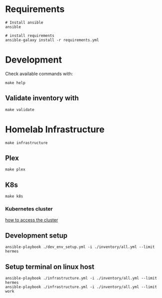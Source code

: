 # Requirements

    # Install ansible
    ansible

    # install requirements
    ansible-galaxy install -r requirements.yml

# Development

Check available commands with:

    make help

## Validate inventory with

    make validate


# Homelab Infrastructure

    make infrastructure

## Plex

    make plex

## K8s

    make k8s

### Kubernetes cluster

[how to access the cluster](https://kubernetes.io/docs/tasks/access-application-cluster/access-cluster/)

## Development setup

    ansible-playbook ./dev_env_setup.yml -i ./inventory/all.yml --limit hermes

## Setup terminal on linux host

    ansible-playbook ./infrastructure.yml -i ./inventory/all.yml --limit hermes
    ansible-playbook ./infrastructure.yml -i ./inventory/all.yml --limit work
